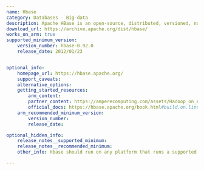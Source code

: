 ```yaml
---
name: Hbase
category: Databases - Big-data
description: Apache HBase is an open-source, distributed, versioned, non-relational database.
download_url: https://archive.apache.org/dist/hbase/
works_on_arm: true
supported_minimum_version:
    version_number: hbase-0.92.0
    release_date: 2012/01/23


optional_info:
    homepage_url: https://hbase.apache.org/
    support_caveats:
    alternative_options:
    getting_started_resources:
        arm_content:
        partner_content: https://amperecomputing.com/assets/Hadoop_on_Ampere_Arm_Processors_Ref_Architecture_0_75_20231024_f5784a93f6.pdf
        official_docs: https://hbase.apache.org/book.html#build.on.linux.aarch64
    arm_recommended_minimum_version:
        version_number:
        release_date:

optional_hidden_info:
    release_notes__supported_minimum:
    release_notes__recommended_minimum:
    other_info: Hbase should run on any platform that runs a supported version of Java, kindly refer [here](https://hbase.apache.org/book.html#build.on.linux.aarch64).

---
```

